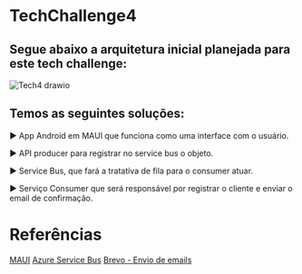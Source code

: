 # TechChallenge4
## Segue abaixo a arquitetura inicial planejada para este tech challenge: 
![Tech4 drawio](https://github.com/JairJr/TechChallenge4_v2/assets/29376086/c8bb320b-cbc5-48e7-938b-b46382434cd6)

## Temos as seguintes soluções:

► App Android em MAUI que funciona como uma interface com o usuário.

► API producer para registrar no service bus o objeto.

► Service Bus, que fará a tratativa de fila para o consumer atuar.

► Serviço Consumer que será responsável por registrar o cliente e enviar o email de confirmação.

# Referências

[MAUI](https://learn.microsoft.com/pt-br/dotnet/maui/what-is-maui?view=net-maui-8.0)
[Azure Service Bus](https://learn.microsoft.com/pt-br/azure/service-bus-messaging/service-bus-messaging-overview)
[Brevo - Envio de emails](https://www.brevo.com/pt/)
